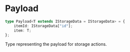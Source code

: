 # Payload

```ts
type Payload<T extends IStorageData = IStorageData> = {
    itemId: IStorageData["id"];
    item: T;
};
```

Type representing the payload for storage actions.
